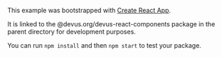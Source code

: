 This example was bootstrapped with [Create React App](https://github.com/facebook/create-react-app).

It is linked to the @devus.org/devus-react-components package in the parent directory for development purposes.

You can run `npm install` and then `npm start` to test your package.
